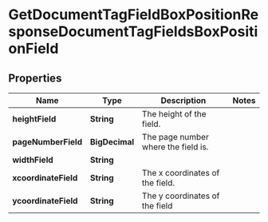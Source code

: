 

# GetDocumentTagFieldBoxPositionResponseDocumentTagFieldsBoxPositionField


## Properties

Name | Type | Description | Notes
------------ | ------------- | ------------- | -------------
**heightField** | **String** | The height of the field. | 
**pageNumberField** | **BigDecimal** | The page number where the field is. | 
**widthField** | **String** |  | 
**xcoordinateField** | **String** | The x coordinates of the field. | 
**ycoordinateField** | **String** | The y coordinates of the field | 



